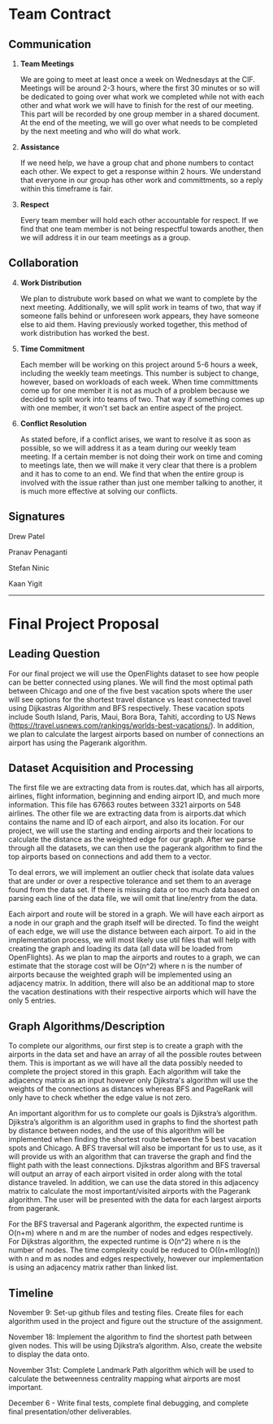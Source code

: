# Team Contract

## Communication
1. **Team Meetings** 

    We are going to meet at least once a week on Wednesdays at the CIF. Meetings will be around 2-3 hours, where the first 30 minutes or so will be dedicated to going over what work we completed while not with each other and what work we will have to finish for the rest of our meeting. This part will be recorded by one group member in a shared document. At the end of the meeting, we will go over what needs to be completed by the next meeting and who will do what work.

2. **Assistance** 

    If we need help, we have a group chat and phone numbers to contact each other. We expect to get a response within 2 hours. We understand that everyone in our group has other work and committments, so a reply within this timeframe is fair.

3. **Respect** 

    Every team member will hold each other accountable for respect. If we find that one team member is not being respectful towards another, then we will address it in our team meetings as a group. 

## Collaboration

4. **Work Distribution** 

    We plan to distrubute work based on what we want to complete by the next meeting. Additionally, we will split work in teams of two, that way if someone falls behind or unforeseen work appears, they have someone else to aid them. Having previously worked together, this method of work distribution has worked the best.  
5. **Time Commitment** 

    Each member will be working on this project around 5-6 hours a week, including the weekly team meetings. This number is subject to change, however, based on workloads of each week. When time committments come up for one member it is not as much of a problem because we decided to split work into teams of two. That way if something comes up with one member, it won't set back an entire aspect of the project. 

6. **Conflict Resolution** 

    As stated before, if a conflict arises, we want to resolve it as soon as possible, so we will address it as a team during our weekly team meeting. If a certain member is not doing their work on time and coming to meetings late, then we will make it very clear that there is a problem and it has to come to an end. We find that when the entire group is involved with the issue rather than just one member talking to another, it is much more effective at solving our conflicts.

## Signatures

Drew Patel

Pranav Penaganti

Stefan Ninic

Kaan Yigit

-----------------------------------------------------------------------------------------------------------------------------------------------------------------------
# Final Project Proposal

## Leading Question 

For our final project we will use the OpenFlights dataset to see how people can be better connected using planes. We will find the most optimal path between Chicago and one of the five best vacation spots where the user will see options for the shortest travel distance vs least connected travel using Dijkastras Algorithm and BFS respectively. These vacation spots include South Island, Paris, Maui, Bora Bora, Tahiti, according to US News (https://travel.usnews.com/rankings/worlds-best-vacations/). In addition, we plan to calculate the largest airports based on number of connections an airport has using the Pagerank algorithm.

## Dataset Acquisition and Processing

The first file we are extracting data from is routes.dat, which has all airports, airlines, flight information, beginning and ending airport ID, and much more information. This file has 67663 routes between 3321 airports on 548 airlines. The other file we are extracting data from is airports.dat which contains the name and ID of each airport, and also its location. For our project, we will use the starting and ending airports and their locations to calculate the distance as the weighted edge for our graph. After we parse through all the datasets, we can then use the pagerank algorithm to find the top airports based on connections and add them to a vector.

To deal errors, we will implement an outlier check that isolate data values that are under or over a respective tolerance and set them to an average found from the data set. If there is missing data or too much data based on parsing each line of the data file, we will omit that line/entry from the data.

Each airport and route will be stored in a graph. We will have each airport as a node in our graph and the graph itself will be directed. To find the weight of each edge, we will use the distance between each airport. To aid in the implementation process, we will most likely use util files that will help with creating the graph and loading its data (all data will be loaded from OpenFlights). As we plan to map the airports and routes to a graph, we can estimate that the storage cost will be O(n^2) where n is the number of airports because the weighted graph will be implemented using an adjacency matrix. In addition, there will also be an additional map to store the vacation destinations with their respective airports which will have the only 5 entries. 

## Graph Algorithms/Description

To complete our algorithms, our first step is to create a graph with the airports in the data set and have an array of all the possible routes between them. This is important as we will have all the data possibly needed to complete the project stored in this graph. Each algorithm will take the adjacency matrix as an input however only Djikstra's algorithm will use the weights of the connections as distances whereas BFS and PageRank will only have to check whether the edge value is not zero.

An important algorithm for us to complete our goals is Djikstra’s algorithm. Djikstra’s algorithm is an algorithm used in graphs to find the shortest path by distance between nodes, and the use of this algorithm will be implemented when finding the shortest route between the 5 best vacation spots and Chicago. A BFS traversal will also be important for us to use, as it will provide us with an algorithm that can traverse the graph and find the flight path with the least connections. Djikstras algorithm and BFS traversal will output an array of each airport visited in order along with the total distance traveled. In addition, we can use the data stored in this adjacency matrix to calculate the most important/visited airports with the Pagerank algorithm. The user will be presented with the data for each largest airports from pagerank.

For the BFS traversal and Pagerank algorithm, the expected runtime is O(n+m) where n and m are the number of nodes and edges respectively.  For Dijkstras algorithm, the expected runtime is O(n^2) where n is the number of nodes. The time complexity could be reduced to O((n+m)log(n)) with n and m as nodes and edges respectively, however our implementation is using an adjacency matrix rather than linked list.

## Timeline

November 9: Set-up github files and testing files. Create files for each algorithm used in the project and figure out the structure of the assignment. 
  
November 18: Implement the algorithm to find the shortest path between given nodes. This will be using Djikstra’s algorithm. Also, create the website to display the data onto.

November 31st: Complete Landmark Path algorithm which will be used to calculate the betweenness centrality mapping what airports are most important.

December 6 - Write final tests, complete final debugging, and complete final presentation/other deliverables.
